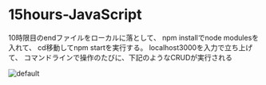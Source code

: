 # 15hours-JavaScript

10時限目のendファイルをローカルに落として、
npm installでnode modulesを入れて、
cd移動してnpm startを実行する。
localhost3000を入力で立ち上げて、
コマンドラインで操作のたびに、下記のようなCRUDが実行される

![default](https://user-images.githubusercontent.com/28942665/34493033-634e5038-f02d-11e7-8388-e0105c970ce1.JPG)
